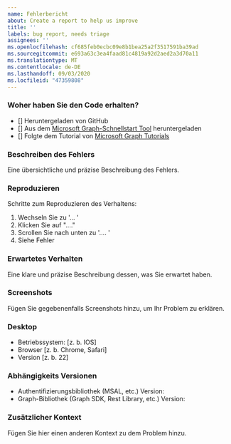 ```yaml
---
name: Fehlerbericht
about: Create a report to help us improve
title: ''
labels: bug report, needs triage
assignees: ''
ms.openlocfilehash: cf685feb0ecbc09e8b1bea25a2f3517591ba39ad
ms.sourcegitcommit: e693a63c3ea4faad81c4819a92d2aed2a3d70a11
ms.translationtype: MT
ms.contentlocale: de-DE
ms.lasthandoff: 09/03/2020
ms.locfileid: "47359808"
---
```

### <a name="where-did-you-get-the-code"></a>Woher haben Sie den Code erhalten?

- [] Heruntergeladen von GitHub
- [] Aus dem [Microsoft Graph-Schnellstart Tool](https://developer.microsoft.com/graph/quick-start) heruntergeladen
- [] Folgte dem Tutorial von [Microsoft Graph Tutorials](https://docs.microsoft.com/graph/tutorials)

### <a name="describe-the-bug"></a>Beschreiben des Fehlers

Eine übersichtliche und präzise Beschreibung des Fehlers.

### <a name="to-reproduce"></a>Reproduzieren

Schritte zum Reproduzieren des Verhaltens:

1. Wechseln Sie zu '... '
1. Klicken Sie auf "...."
1. Scrollen Sie nach unten zu '.... '
1. Siehe Fehler

### <a name="expected-behavior"></a>Erwartetes Verhalten

Eine klare und präzise Beschreibung dessen, was Sie erwartet haben.

### <a name="screenshots"></a>Screenshots

Fügen Sie gegebenenfalls Screenshots hinzu, um Ihr Problem zu erklären.

### <a name="desktop"></a>Desktop

- Betriebssystem: [z. b. IOS]
- Browser [z. b. Chrome, Safari]
- Version [z. b. 22]

### <a name="dependency-versions"></a>Abhängigkeits Versionen

- Authentifizierungsbibliothek (MSAL, etc.) Version:
- Graph-Bibliothek (Graph SDK, Rest Library, etc.) Version:

### <a name="additional-context"></a>Zusätzlicher Kontext

Fügen Sie hier einen anderen Kontext zu dem Problem hinzu.
